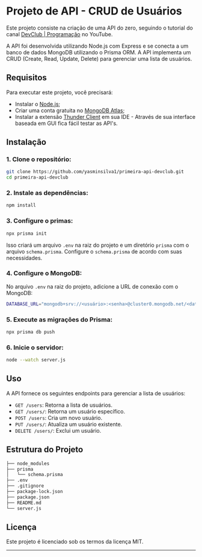 # Projeto de API - CRUD de Usuários

<p>Este projeto consiste na criação de uma API do zero, seguindo o tutorial do canal <a href="https://www.youtube.com/watch?v=PyrMT0GA3sE&t=42s" target="_blank">DevClub | Programação</a> no YouTube.
</p>

<p>A API foi desenvolvida utilizando Node.js com Express e se conecta a um banco de dados MongoDB utilizando o Prisma ORM. A API implementa um CRUD (Create, Read, Update, Delete) para gerenciar uma lista de usuários.</p>

## Requisitos

<p>Para executar este projeto, você precisará:</p>

- Instalar o <a href="https://nodejs.org/en" target="_blank">Node.js</a>;
- Criar uma conta gratuita no
  <a href="https://www.mongodb.com/" target="_blank">MongoDB Atlas</a>;
- Instalar a extensão
  <a href="https://www.thunderclient.com/" target="_blank">Thunder Client</a> em
  sua IDE - Através de sua interface baseada em GUI fica fácil testar as API's.

## Instalação

<h3>1. Clone o repositório:</h3>

```bash
git clone https://github.com/yasminsilva1/primeira-api-devclub.git
cd primeira-api-devclub
```

<h3>2. Instale as dependências:</h3>

```bash
npm install
```

<h3>3. Configure o primas:</h3>

```bash
npx prisma init
```

<p>Isso criará um arquivo <code>.env</code> na raiz do projeto e um diretório <code>prisma</code> com o arquivo <code>schema.prisma</code>. Configure o <code>schema.prisma</code> de acordo com suas necessidades.</p>

<h3>4. Configure o MongoDB:</h3>
<p>No arquivo <code>.env</code> na raiz do projeto, adicione a URL de conexão com o MongoDB:</p>

```bash
DATABASE_URL="mongodb+srv://<usuário>:<senha>@cluster0.mongodb.net/<database>?retryWrites=true&w=majority"
```

<h3>5. Execute as migrações do Prisma:</h3>

```bash
npx prisma db push
```

<h3>6. Inicie o servidor:</h3>

```bash
node --watch server.js
```

<h2>Uso</h2>
<p>A API fornece os seguintes endpoints para gerenciar a lista de usuários:</p>

- <code>GET /users</code>: Retorna a lista de usuários.
- <code>GET /users/</code>: Retorna um usuário específico.
- <code>POST /users</code>: Cria um novo usuário.
- <code>PUT /users/</code>: Atualiza um usuário existente.
- <code>DELETE /users/</code>: Exclui um usuário.

<h2>Estrutura do Projeto</h2>

```bash
├── node_modules
├── prisma
│   └── schema.prisma
├── .env
├── .gitignore
├── package-lock.json
├── package.json
├── README.md
└── server.js
```

<h2>Licença</h2>
<p>Este projeto é licenciado sob os termos da licença MIT.</p>
<hr>
